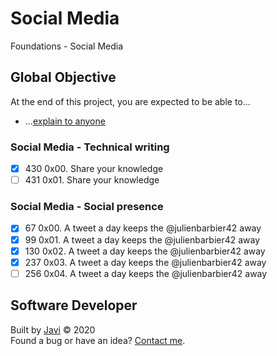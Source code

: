 # Social Media
Foundations - Social Media

## Global Objective
At the end of this project, you are expected to be able to...
- ...[explain to anyone](https://fs.blog/2012/04/feynman-technique/)

### Social Media - Technical writing
* [x]  430 0x00. Share your knowledge
* [ ]  431 0x01. Share your knowledge

### Social Media - Social presence
* [x] 67 0x00. A tweet a day keeps the @julienbarbier42 away
* [x] 99 0x01. A tweet a day keeps the @julienbarbier42 away
* [x] 130 0x02. A tweet a day keeps the @julienbarbier42 away
* [x] 237 0x03. A tweet a day keeps the @julienbarbier42 away
* [ ] 256 0x04. A tweet a day keeps the @julienbarbier42 away

## Software Developer
Built by [Javi](https://github.com/javi0b01) :copyright: 2020  
Found a bug or have an idea? [Contact me](https://www.linkedin.com/in/javi0b01/).
